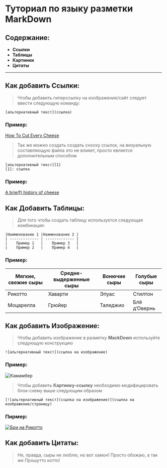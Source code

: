 # Туториал по языку разметки MarkDown
## Содержание:
+ **Ссылки**
+ **Таблицы** 
+ **Картинки** 
+ **Цитаты** 
***
## Как добавить Ссылки:
> Чтобы добавить гиперссылку на изображение/сайт следует ввести следующую команду:
```
[альтернативный текст](ссылка)
```
### Пример: 
[How To Cut Every Cheese](https://youtu.be/fTgm36y884c)
> Так же можно создать создать сноску ссылок, на визуальную составляющую файла это не влияет, просто евляется дополнительным способом
```
[альтернативный текст][1]
[1]: ссылка
```
### Пример:
[A brie(f) history of cheese][1]

[1]: https://youtu.be/QKae1k1BDdA

## Как Добавить Таблицы:
> Для того чтобы создать таблицу используется следующая комбинация:
```
|Наименование 1 |Наименование 2 |
| ------------- | ------------- |
|    Пример 1   |    Пример 3   |
|    Пример 2   |    Пример 4   |

```
### Пример: 
| Мягкие, свежие сыры | Средне-выдерженные сыры |Вонючие сыры|Голубые сыры |
| ------------- | ------------- | ----------- |-----------|
| Рикотто | Хаварти|Эпуас| Стилтон|
| Моцарелла | Грюйер |Таледжио|Блё д’Овернь|

## Как добавить Изображение:
> Чтобы добавить изображение в разметку **MackDown** используйте следующую конструкцию 
```
![альтернативный текст](ссылка на изображение)
```
### Пример:
![Камамбер](https://cheezu.ru/wp-content/uploads/2020/09/cheezu-camembert.jpg)
> Чтобы добавить **Картинку-ссылку** необходимо модифицировать блок-схему выше следующим образом
```
[![альтернативный текст](ссылка на изображение)](ссылка на изображение/страницу)
```
### Пирмер:
[![Бри на Рикотто](https://from-zhukovka.ru/images/catalog/big/brie-150-2020.png)](https://ekoferma-pole.com/wp-content/uploads/2020/07/prod6.jpg)
## Как добавить Цитаты:
> Не, правда, сыры не люблю, но вот хамон! Просто обожаю, а так же Прошутто котто!